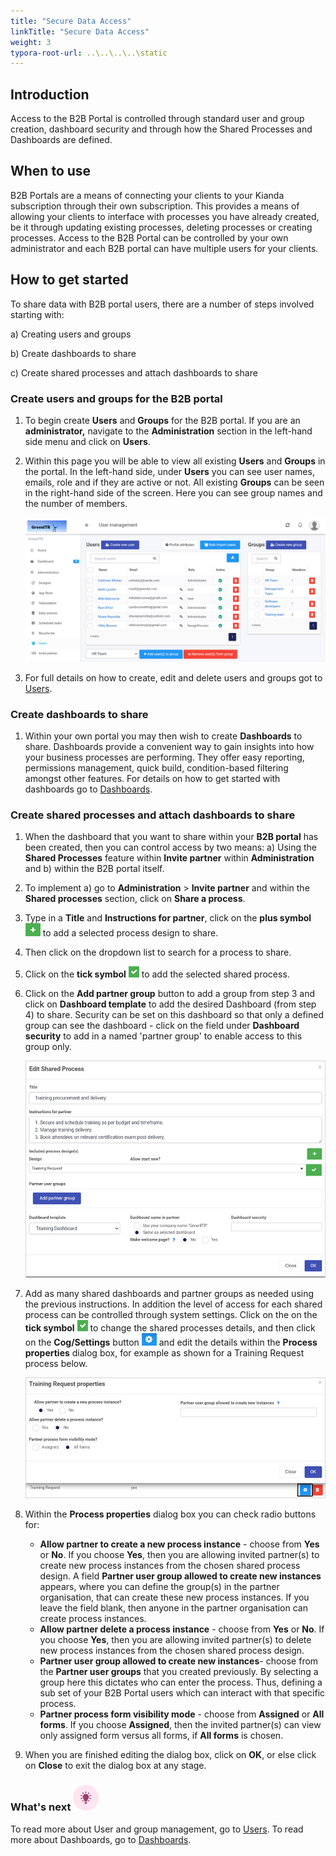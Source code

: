```yaml
---
title: "Secure Data Access"
linkTitle: "Secure Data Access"
weight: 3
typora-root-url: ..\..\..\..\static
---
```


## Introduction

Access to the B2B Portal is controlled through standard user and group creation, dashboard security and through how the Shared Processes and Dashboards are defined.

## When to use

B2B Portals are a means of connecting your clients to your Kianda subscription through their own subscription. This provides a means of allowing your clients to interface with processes you have already created, be it through updating existing processes, deleting processes or creating processes. Access to the B2B Portal can be controlled by your own administrator and each B2B portal can have multiple users for your clients.

## How to get started

To share data with B2B portal users, there are a number of steps involved starting with:

 a) Creating users and groups 

b) Create dashboards to share

c) Create shared processes and attach dashboards to share

### Create users and groups for the B2B portal

1. To begin create **Users** and **Groups** for the B2B portal. If you are an **administrator,** navigate to the **Administration** section in the left-hand side menu and click on **Users**.

2. Within this page you will be able to view all existing **Users** and **Groups**  in the portal. In the left-hand side, under **Users** you can see user names,  emails, role and if they are active or not. All existing **Groups** can be seen in the right-hand side of the screen. Here you can see group names and the number of members.

      ![Users main view](/images/user-main-view.jpg)

3. For full details on how to create, edit and delete users and groups got to [Users](/docs/platform/administration/users/).

### Create dashboards to share

1. Within your own portal you may then wish to create **Dashboards** to share. Dashboards provide a convenient way to gain insights into how your business processes are performing. They offer easy reporting, permissions management, quick build, condition-based filtering amongst other features. For details on how to get started with dashboards go to [Dashboards](/docs/platform/platform/pages/). 

### Create shared processes and attach dashboards to share

1. When the dashboard that you want to share within your **B2B portal** has been created, then you can control access by two means: a) Using the **Shared Processes** feature within **Invite partner** within **Administration** and b) within the B2B portal itself. 

2. To implement a) go to **Administration** > **Invite partner** and within the **Shared processes** section, click on **Share a process**.

3. Type in a **Title** and **Instructions for partner**, click on the **plus symbol** ![Add shared process](/images/add-process.jpg) to add a selected process design to share.

4. Then click on the dropdown list to search for a process to share.	

5. Click on the **tick symbol** ![Edit selected shared  process](/images/edit-selected-process.jpg) to add the selected shared process.

6. Click on the **Add partner group** button to add a group from step 3 and click on **Dashboard template** to add the desired Dashboard (from step 4) to share. Security can be set on this dashboard so that only a defined group can see the dashboard - click on the field under **Dashboard security** to add in a named 'partner group' to enable access to this group only. 

   ![Edit Shared Process dialog box](/images/edit-shared-process.jpg)

7. Add as many shared dashboards and partner groups as needed using the previous instructions. In addition the level of access for each shared process can be controlled through system settings. Click on the on the **tick symbol** ![Edit selected shared  process](/images/edit-selected-process.jpg) to change the shared processes details, and then click on the **Cog/Settings** button ![Edit selected shared process properties](/images/cog-shared-process.jpg) and edit the details within the **Process properties** dialog box, for example as shown for a Training Request process below.

   ![Edit selected shared process properties](/images/change-selected-prop.jpg)

8. Within the **Process properties** dialog box you can check radio buttons for:

   - **Allow partner to create a new process instance** - choose from **Yes** or **No**. If you choose **Yes**, then you are allowing invited partner(s) to create new process instances from the chosen shared process design. A field **Partner user group allowed to create new instances** appears, where you can define the group(s) in the partner organisation, that can create these new process instances. If you leave the field blank, then anyone in the partner organisation can create process instances.
   - **Allow partner delete a process instance** - choose from **Yes** or **No**. If you choose **Yes**, then you are allowing invited partner(s) to delete new process instances from the chosen shared process design.
   - **Partner user group allowed to create new instances**- choose from the **Partner user groups** that you created previously. By selecting a group here this dictates who can enter the process. Thus, defining a sub set of your B2B Portal users which can interact with that specific process.
   - **Partner process form visibility mode** - choose from **Assigned** or **All forms**. If you choose **Assigned**, then the invited partner(s) can view only assigned form versus all forms, if **All forms** is chosen.

9. When you are finished editing the dialog box, click on **OK**, or else click on **Close** to exit the dialog box at any stage.



### What's next  ![Idea icon](/images/18.png) ###

To read more about User and group management, go to [Users](/docs/platform/administration/users/).
To read more about Dashboards, go to [Dashboards](/docs/platform/pages/).